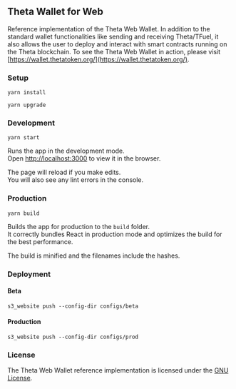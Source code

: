 ## Theta Wallet for Web

Reference implementation of the Theta Web Wallet. In addition to the standard wallet functionalities like sending and receiving Theta/TFuel, it also allows the user to deploy and interact with smart contracts running on the Theta blockchain. To see the Theta Web Wallet in action, please visit [https://wallet.thetatoken.org/](https://wallet.thetatoken.org/).

### Setup

```yarn install```

```yarn upgrade```

### Development

```yarn start```

Runs the app in the development mode.<br>
Open [http://localhost:3000](http://localhost:3000) to view it in the browser.

The page will reload if you make edits.<br>
You will also see any lint errors in the console.


### Production

```yarn build```

Builds the app for production to the `build` folder.<br>
It correctly bundles React in production mode and optimizes the build for the best performance.

The build is minified and the filenames include the hashes.<br>

### Deployment

#### Beta

```s3_website push --config-dir configs/beta```

#### Production

```s3_website push --config-dir configs/prod```

### License

The Theta Web Wallet reference implementation is licensed under the [GNU License](./LICENSE).
